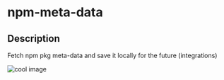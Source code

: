 # npm-meta-data

## Description
Fetch npm pkg meta-data and save it locally for the future (integrations)

<img src="https://source.unsplash.com/random" alt="cool image" />

